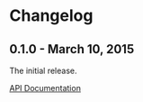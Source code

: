 # Changelog

## 0.1.0 - March 10, 2015
The initial release.

[API Documentation](http://jstewmc.github.io/rtf/api/0.1.0/)